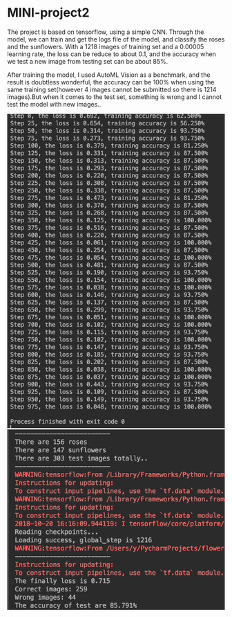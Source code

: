 # MINI-project2
The project is based on tensorflow, using a simple CNN. Through the model, we can train and get the logs file of the model, 
and classify the roses and the sunflowers. With a 1218 images of training set and a 0.00005 learning rate, the loss can be reduce to about 0.1, and the accuracy when we test a new image from testing set can be about 85%.

After training the model, I used AutoML Vision as a benchmark, and the result is doubtless wonderful, the accuracy can be 100% when using the same training set(however 4 images cannot be submitted so there is 1214 images).But when it comes to the test set, something is wrong and I cannot test the model with new images..


![train_result](train_result.png)
![test_result](test_result.png)

